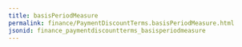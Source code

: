 ```yaml
---
title: basisPeriodMeasure
permalink: finance/PaymentDiscountTerms.basisPeriodMeasure.html
jsonid: finance_paymentdiscountterms_basisperiodmeasure
---
```

